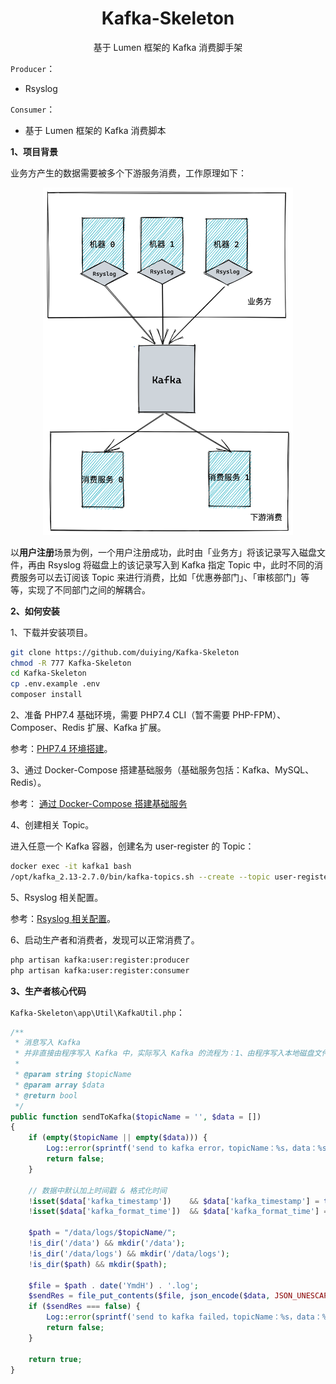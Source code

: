 <h1 align="center">
    Kafka-Skeleton
</h1>

<p align="center">基于 Lumen 框架的 Kafka 消费脚手架</p>  

`Producer`：  

- Rsyslog

`Consumer`：  

- 基于 Lumen 框架的 Kafka 消费脚本

**1、项目背景**  

业务方产生的数据需要被多个下游服务消费，工作原理如下：  

<div align=center><img src="https://raw.githubusercontent.com/duiying/Kafka-Skeleton/master/docs/原理图.png" width="400"></div>  

以**用户注册**场景为例，一个用户注册成功，此时由「业务方」将该记录写入磁盘文件，再由 Rsyslog 将磁盘上的该记录写入到 Kafka 指定 Topic 中，此时不同的消费服务可以去订阅该 Topic 来进行消费，比如「优惠券部门」、「审核部门」等等，实现了不同部门之间的解耦合。

**2、如何安装**  

1、下载并安装项目。  

```sh
git clone https://github.com/duiying/Kafka-Skeleton
chmod -R 777 Kafka-Skeleton
cd Kafka-Skeleton
cp .env.example .env
composer install
```

2、准备 PHP7.4 基础环境，需要 PHP7.4 CLI（暂不需要 PHP-FPM）、Composer、Redis 扩展、Kafka 扩展。  

参考：[PHP7.4 环境搭建](docs/PHP7.4环境搭建.md)。  

3、通过 Docker-Compose 搭建基础服务（基础服务包括：Kafka、MySQL、Redis）。   

参考： [通过 Docker-Compose 搭建基础服务](docs/通过Docker-Compose搭建基础服务.md)

4、创建相关 Topic。    

进入任意一个 Kafka 容器，创建名为 user-register 的 Topic：  

```sh
docker exec -it kafka1 bash
/opt/kafka_2.13-2.7.0/bin/kafka-topics.sh --create --topic user-register --partitions 5 --zookeeper zoo1:2181 --replication-factor 3
```

5、Rsyslog 相关配置。  

参考：[Rsyslog 相关配置](docs/Rsyslog相关配置.md)。  

6、启动生产者和消费者，发现可以正常消费了。  

```bash
php artisan kafka:user:register:producer
php artisan kafka:user:register:consumer
```

**3、生产者核心代码**  

`Kafka-Skeleton\app\Util\KafkaUtil.php`：  

```php
/**
 * 消息写入 Kafka
 * 并非直接由程序写入 Kafka 中，实际写入 Kafka 的流程为：1、由程序写入本地磁盘文件；2、通过 Rsyslog 收集磁盘中的日志数据到 Kafka 中。
 *
 * @param string $topicName
 * @param array $data
 * @return bool
 */
public function sendToKafka($topicName = '', $data = [])
{
    if (empty($topicName || empty($data))) {
        Log::error(sprintf('send to kafka error，topicName：%s，data：%s', $topicName, json_encode($data)));
        return false;
    }

    // 数据中默认加上时间戳 & 格式化时间
    !isset($data['kafka_timestamp'])    && $data['kafka_timestamp'] = time();
    !isset($data['kafka_format_time'])  && $data['kafka_format_time'] = date('Y-m-d H:i:s');

    $path = "/data/logs/$topicName/";
    !is_dir('/data') && mkdir('/data');
    !is_dir('/data/logs') && mkdir('/data/logs');
    !is_dir($path) && mkdir($path);

    $file = $path . date('YmdH') . '.log';
    $sendRes = file_put_contents($file, json_encode($data, JSON_UNESCAPED_UNICODE) . PHP_EOL, FILE_APPEND | LOCK_EX);
    if ($sendRes === false) {
        Log::error(sprintf('send to kafka failed，topicName：%s，data：%s', $topicName, json_encode($data)));
        return false;
    }

    return true;
}
```




